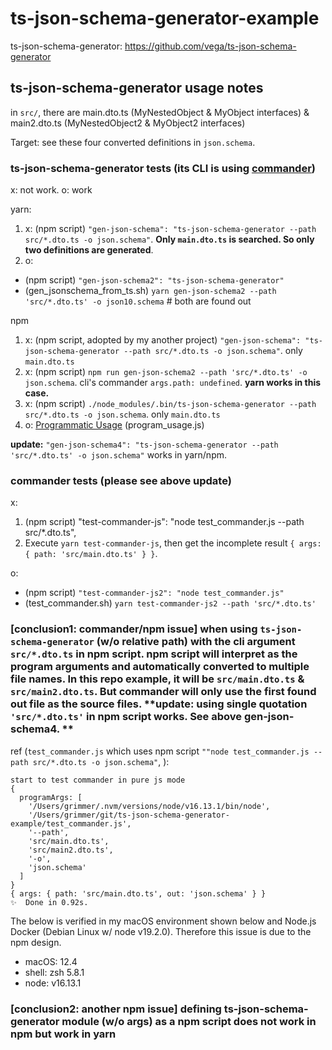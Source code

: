 # ts-json-schema-generator-example

ts-json-schema-generator: https://github.com/vega/ts-json-schema-generator

## ts-json-schema-generator usage notes 

in `src/`, there are main.dto.ts (MyNestedObject & MyObject interfaces) & main2.dto.ts (MyNestedObject2 & MyObject2 interfaces)

Target: see these four converted definitions in `json.schema`.

### ts-json-schema-generator tests (its CLI is using [commander](https://www.npmjs.com/package/commander))

x: not work. o: work

yarn: 
1. x: (npm script) `"gen-json-schema": "ts-json-schema-generator --path src/*.dto.ts -o json.schema"`. **Only `main.dto.ts` is searched. So only two definitions are generated**.
2. o: 
  - (npm script) `"gen-json-schema2": "ts-json-schema-generator"`
  - (gen_jsonschema_from_ts.sh) `yarn gen-json-schema2 --path 'src/*.dto.ts' -o json10.schema` # both are found out

npm
1. x: (npm script, adopted by my another project) `"gen-json-schema": "ts-json-schema-generator --path src/*.dto.ts -o json.schema"`. only `main.dto.ts` 
2. x: (npm script) `npm run gen-json-schema2 --path 'src/*.dto.ts' -o json.schema`. cli's commander `args.path: undefined`. **yarn works in this case.**
3. x: (npm script) `./node_modules/.bin/ts-json-schema-generator --path src/*.dto.ts -o json.schema`. only `main.dto.ts` 
4. o: [Programmatic Usage](https://github.com/vega/ts-json-schema-generator#programmatic-usage) (program_usage.js)


**update:** `"gen-json-schema4": "ts-json-schema-generator --path 'src/*.dto.ts' -o json.schema"` works in yarn/npm.


### commander tests (please see above update)

x: 
1. (npm script) "test-commander-js": "node test_commander.js --path src/*.dto.ts",
2. Execute `yarn test-commander-js`, then get the incomplete result `{ args: { path: 'src/main.dto.ts' } }`. 

o:
- (npm script) `"test-commander-js2": "node test_commander.js"`
- (test_commander.sh) `yarn test-commander-js2 --path 'src/*.dto.ts'`

### [conclusion1: commander/npm issue] when using `ts-json-schema-generator` (w/o relative path) with the cli argument `src/*.dto.ts` in npm script. npm script will interpret as the program arguments and automatically converted to multiple file names. In this repo example, it will be `src/main.dto.ts` & `src/main2.dto.ts`. But commander will only use the first found out file as the source files. **update: using single quotation `'src/*.dto.ts'` in npm script works. See above gen-json-schema4. ** 

ref (`test_commander.js` which uses npm script `""node test_commander.js --path src/*.dto.ts -o json.schema"`,
): 
```
start to test commander in pure js mode
{
  programArgs: [
    '/Users/grimmer/.nvm/versions/node/v16.13.1/bin/node',
    '/Users/grimmer/git/ts-json-schema-generator-example/test_commander.js',
    '--path',
    'src/main.dto.ts',
    'src/main2.dto.ts',
    '-o',
    'json.schema'
  ]
}
{ args: { path: 'src/main.dto.ts', out: 'json.schema' } }
✨  Done in 0.92s.
```

The below is verified in my macOS environment shown below and Node.js Docker (Debian Linux w/ node v19.2.0). Therefore this issue is due to the npm design. 
- macOS: 12.4
- shell: zsh 5.8.1
- node: v16.13.1


### [conclusion2: another npm issue] defining ts-json-schema-generator module (w/o args) as a npm script does not work in npm but work in yarn



